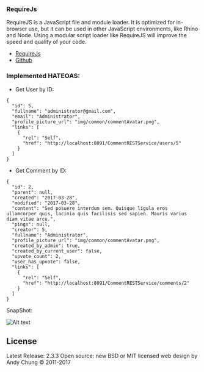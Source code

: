 ### RequireJs

RequireJS is a JavaScript file and module loader. It is optimized for in-browser use, but it can be used in other JavaScript environments, like Rhino and Node. Using a modular script loader like RequireJS will improve the speed and quality of your code.

* [RequireJs]( http://requirejs.org/)
* [Github]( https://github.com/requirejs/requirejs)


### **Implemented HATEOAS:**
* Get User by ID: 
```
{
  "id": 5,
  "fullname": "administrator@gmail.com",
  "email": "Administrator",
  "profile_picture_url": "img/common/commentAvatar.png",
  "links": [
    {
      "rel": "Self",
      "href": "http://localhost:8091/CommentRESTService/users/5"
    }
  ]
}

```

* Get Comment by ID:

```
{
  "id": 2,
  "parent": null,
  "created": "2017-03-28",
  "modified": "2017-03-28",
  "content": "Sed posuere interdum sem. Quisque ligula eros ullamcorper quis, lacinia quis facilisis sed sapien. Mauris varius diam vitae arcu.",
  "pings": null,
  "creator": 5,
  "fullname": "Administrator",
  "profile_picture_url": "img/common/commentAvatar.png",
  "created_by_admin": true,
  "created_by_current_user": false,
  "upvote_count": 2,
  "user_has_upvote": false,
  "links": [
    {
      "rel": "Self",
      "href": "http://localhost:8091/CommentRESTService/comments/2"
    }
  ]
}
```


SnapShot:

![Alt text](https://github.com/ikismail/Blog-CommentSection/blob/master/CommentFrontEnd/WebContent/img/commentSection.jpg)



License
-------
Latest Release: 2.3.3
Open source: new BSD or MIT licensed
web design by Andy Chung © 2011-2017
